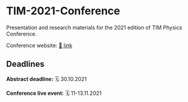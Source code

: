 # TIM-2021-Conference

Presentation and research materials for the 2021 edition of TIM Physics Conference.

Conference website: [🔗 link](https://timconference.uvt.ro)

## Deadlines

**Abstract deadline:** 🗓 30.10.2021

**Conference live event:** 🗓 11-13.11.2021
